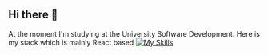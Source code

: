 ## Hi there 👋
At the moment I'm studying at the University Software Development. 
Here is my stack which is mainly React based
[![My Skills](https://skillicons.dev/icons?i=js,html,css,express,mongodb,mysql,nodejs,npm,react,vscode)](https://skillicons.dev)
<!--
**JozefBaronai/JozefBaronai** is a ✨ _special_ ✨ repository because its `README.md` (this file) appears on your GitHub profile.

Here are some ideas to get you started:

- 🔭 I’m currently working on ...
- 🌱 I’m currently learning ...
- 👯 I’m looking to collaborate on ...
- 🤔 I’m looking for help with ...
- 💬 Ask me about ...
- 📫 How to reach me: ...
- 😄 Pronouns: ...
- ⚡ Fun fact: ...
-->

